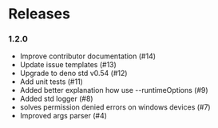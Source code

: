 # Releases

### 1.2.0

- Improve contributor documentation (#14)
- Update issue templates (#13)
- Upgrade to deno std v0.54 (#12)
- Add unit tests (#11)
- Added better explanation how use --runtimeOptions (#9)
- Added std logger (#8)
- solves permission denied errors on windows devices (#7)
- Improved args parser (#4)
